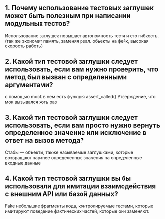 ## 1. Почему использование тестовых заглушек может быть полезным при написании модульных тестов?
Использование заглушек повышает автономность теста и его гибкость.(так же экономит память, заменяя реал. обьекты на фейк, высокая скорость работы)

## 2. Какой тип тестовой заглушки следует использовать, если вам нужно проверить, что метод был вызван с определенными аргументами?
с помощью mock в нем есть функция assert_called() Утверждение, что мок вызывался хоть раз

## 3. Какой тип тестовой заглушки следует использовать, если вам просто нужно вернуть определенное значение или исключение в ответ на вызов метода?
Стабы — объекты, также называемые заглушками, которые возвращают заранее определенные значения на определенные входные данные.

## 4. Какой тип тестовой заглушки вы бы использовали для имитации взаимодействия с внешним API или базой данных?
Fake небольшие фрагменты кода, контролируемые тестами, которые имитируют поведение фактических частей, которые они заменяют.
